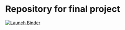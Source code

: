 # Repository for final project

[![Launch Binder](https://mybinder.org/badge_logo.svg)](https://mybinder.org/v2/gh/YOUR_USER/image-classifier/HEAD?labpath=demo.ipynb)